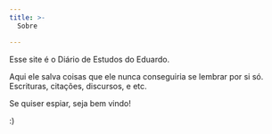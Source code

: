 ```yaml
---
title: >-
  Sobre

---
```

Esse site é o Diário de Estudos do Eduardo.

Aqui ele salva coisas que ele nunca conseguiria se lembrar por si só. Escrituras, citações, discursos, e etc.

Se quiser espiar, seja bem vindo!

:)